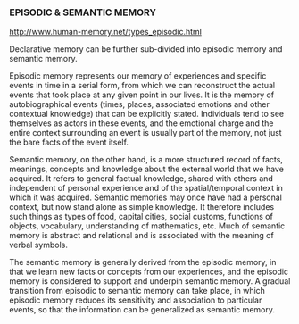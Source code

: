 ### EPISODIC & SEMANTIC MEMORY

http://www.human-memory.net/types_episodic.html

Declarative memory can be further sub-divided into episodic memory and semantic memory.

Episodic memory represents our memory of experiences and specific events in time in a serial form, from which we can reconstruct the actual events that took place at any given point in our lives. It is the memory of autobiographical events (times, places, associated emotions and other contextual knowledge) that can be explicitly stated. Individuals tend to see themselves as actors in these events, and the emotional charge and the entire context surrounding an event is usually part of the memory, not just the bare facts of the event itself.

Semantic memory, on the other hand, is a more structured record of facts, meanings, concepts and knowledge about the external world that we have acquired. It refers to general factual knowledge, shared with others and independent of personal experience and of the spatial/temporal context in which it was acquired. Semantic memories may once have had a personal context, but now stand alone as simple knowledge. It therefore includes such things as types of food, capital cities, social customs, functions of objects, vocabulary, understanding of mathematics, etc. Much of semantic memory is abstract and relational and is associated with the meaning of verbal symbols.

The semantic memory is generally derived from the episodic memory, in that we learn new facts or concepts from our experiences,  and the episodic memory is considered to support and underpin semantic memory. A gradual transition from episodic to semantic memory can take place, in which episodic memory reduces its sensitivity and association to particular events, so that the information can be generalized as semantic memory.

